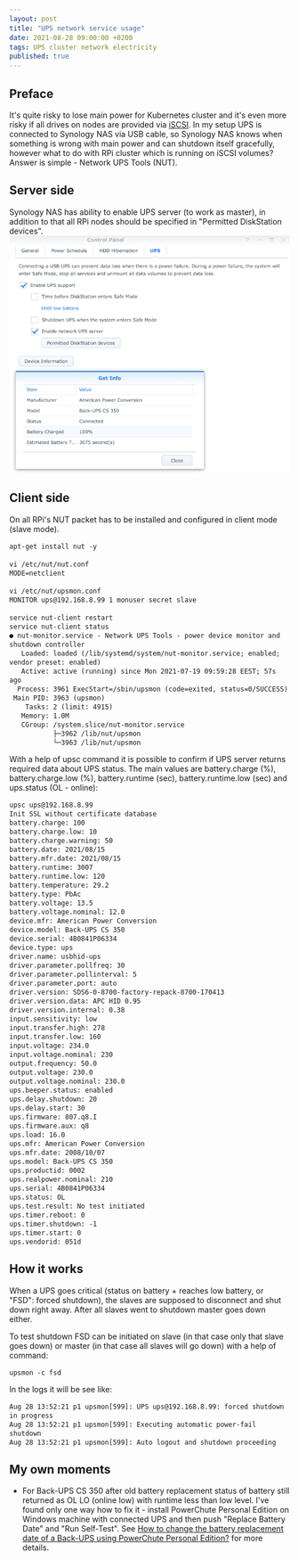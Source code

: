 ```yaml
---
layout: post
title: "UPS network service usage"
date: 2021-08-28 09:00:00 +0200
tags: UPS cluster network electricity
published: true
---
```

## Preface
It's quite risky to lose main power for Kubernetes cluster and it's even more risky if all drives on nodes are provided via [iSCSI](/2021/06/13/Diskless-RPi-over-iSCSI.html). In my setup UPS is connected to Synology NAS via USB cable, so Synology NAS knows when something is wrong with main power and can shutdown itself gracefully, however what to do with RPi cluster which is running on iSCSI volumes? Answer is simple - Network UPS Tools (NUT).

## Server side
Synology NAS has ability to enable UPS server (to work as master), in addition to that all RPi nodes should be specified in "Permitted DiskStation devices".
![synology-ups](/assets/synology-ups.png)

## Client side
On all RPi's NUT packet has to be installed and configured in client mode (slave mode).
```
apt-get install nut -y

vi /etc/nut/nut.conf
MODE=netclient

vi /etc/nut/upsmon.conf
MONITOR ups@192.168.8.99 1 monuser secret slave

service nut-client restart
service nut-client status
● nut-monitor.service - Network UPS Tools - power device monitor and shutdown controller
   Loaded: loaded (/lib/systemd/system/nut-monitor.service; enabled; vendor preset: enabled)
   Active: active (running) since Mon 2021-07-19 09:59:28 EEST; 57s ago
  Process: 3961 ExecStart=/sbin/upsmon (code=exited, status=0/SUCCESS)
 Main PID: 3963 (upsmon)
    Tasks: 2 (limit: 4915)
   Memory: 1.0M
   CGroup: /system.slice/nut-monitor.service
           ├─3962 /lib/nut/upsmon
           └─3963 /lib/nut/upsmon

```
With a help of upsc command it is possible to confirm if UPS server returns required data about UPS status. The main values are battery.charge (%), battery.charge.low (%), battery.runtime (sec), battery.runtime.low (sec) and ups.status (OL - online):
```
upsc ups@192.168.8.99
Init SSL without certificate database
battery.charge: 100
battery.charge.low: 10
battery.charge.warning: 50
battery.date: 2021/08/15
battery.mfr.date: 2021/08/15
battery.runtime: 3007
battery.runtime.low: 120
battery.temperature: 29.2
battery.type: PbAc
battery.voltage: 13.5
battery.voltage.nominal: 12.0
device.mfr: American Power Conversion
device.model: Back-UPS CS 350
device.serial: 4B0841P06334
device.type: ups
driver.name: usbhid-ups
driver.parameter.pollfreq: 30
driver.parameter.pollinterval: 5
driver.parameter.port: auto
driver.version: SDS6-0-8700-factory-repack-8700-170413
driver.version.data: APC HID 0.95
driver.version.internal: 0.38
input.sensitivity: low
input.transfer.high: 278
input.transfer.low: 160
input.voltage: 234.0
input.voltage.nominal: 230
output.frequency: 50.0
output.voltage: 230.0
output.voltage.nominal: 230.0
ups.beeper.status: enabled
ups.delay.shutdown: 20
ups.delay.start: 30
ups.firmware: 807.q8.I
ups.firmware.aux: q8
ups.load: 16.0
ups.mfr: American Power Conversion
ups.mfr.date: 2008/10/07
ups.model: Back-UPS CS 350
ups.productid: 0002
ups.realpower.nominal: 210
ups.serial: 4B0841P06334
ups.status: OL
ups.test.result: No test initiated
ups.timer.reboot: 0
ups.timer.shutdown: -1
ups.timer.start: 0
ups.vendorid: 051d
```
## How it works
When a UPS goes critical (status on battery + reaches low battery, or "FSD": forced shutdown), the slaves are supposed to disconnect and shut down right away. After all slaves went to shutdown master goes down either. 

To test shutdown FSD can be initiated on slave (in that case only that slave goes down) or master (in that case all slaves will go down) with a help of command:
```
upsmon -c fsd
```
In the logs it will be see like:
```
Aug 28 13:52:21 p1 upsmon[599]: UPS ups@192.168.8.99: forced shutdown in progress
Aug 28 13:52:21 p1 upsmon[599]: Executing automatic power-fail shutdown
Aug 28 13:52:21 p1 upsmon[599]: Auto logout and shutdown proceeding
```
## My own moments
- For Back-UPS CS 350 after old battery replacement status of battery still returned as OL LO (online low) with runtime less than low level. I've found only one way how to fix it - install PowerChute Personal Edition on Windows machine with connected UPS and then push "Replace Battery Date" and "Run Self-Test". See [How to change the battery replacement date of a Back-UPS using PowerChute Personal Edition?](https://www.se.com/ww/en/faqs/FA408884/) for more details.